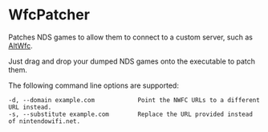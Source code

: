 WfcPatcher
==========

Patches NDS games to allow them to connect to a custom server, such as [AltWfc](http://altwfc.net).

Just drag and drop your dumped NDS games onto the executable to patch them.

The following command line options are supported:

    -d, --domain example.com            Point the NWFC URLs to a different URL instead.
    -s, --substitute example.com        Replace the URL provided instead of nintendowifi.net.
